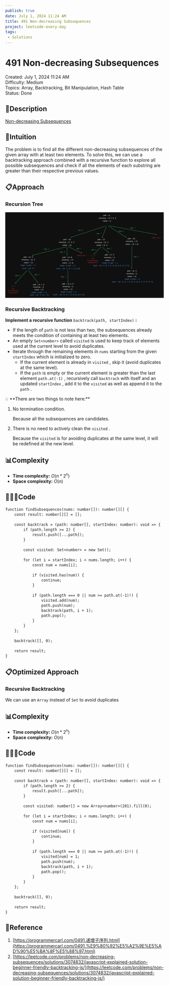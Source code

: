 ```yaml
---
publish: true
date: July 1, 2024 11:24 AM
title: 491 Non-decreasing Subsequences
project: leetcode-every-day
tags:
 - Solutions
---
```


# 491 Non-decreasing Subsequences

Created: July 1, 2024 11:24 AM<br>
Difficulty: Medium<br>
Topics: Array, Backtracking, Bit Manipulation, Hash Table<br>
Status: Done<br>

## 📖Description

[Non-decreasing Subsequences](https://leetcode.com/problems/non-decreasing-subsequences/description/)

## 🤔Intuition

The problem is to find all the different non-decreasing subsequences of the given array with at least two elements. To solve this, we can use a backtracking approach combined with a recursive function to explore all possible subsequences and check if all the elements of each substring are greater than their respective previous values.

## 📋Approach

### Recursion Tree

![NonDecreasingSubsequences](./images/491-Non-decreasing-Subsequences.png)

### **Recursive Backtracking**

**Implement a recursive function** `backtrack(path, startIndex)` **:**

- If the length of `path` is not less than two, the subsequences already meets the condition of containing at least two elements.
- An empty `Set<number>` called `visited` is used to keep track of elements used at the current level to avoid duplicates.
- Iterate through the remaining elements in `nums` starting from the given `startIndex` which is initialized to zero.
  - If the current element is already in `visited` , skip it (avoid duplicates at the same level).
  - If the `path` is empty or the current element is greater than the last element `path.at(-1)` , recursively call `backtrack` with itself and an updated `startIndex` , add it to the `visited` as well as append it to the `path` .

<aside>
💡 **There are two things to note here:**

1. No termination condition.

    Because all the subsequences are candidates.

2. There is no need to actively clean the `visited` .

    Because the `visited` is for avoiding duplicates at the same level, it will be redefined at the new level.

</aside>

## 📊Complexity

- **Time complexity:** $O(n * 2^n)$
- **Space complexity:** $O(n)$

## 🧑🏻‍💻Code

```tsx
function findSubsequences(nums: number[]): number[][] {
    const result: number[][] = [];

    const backtrack = (path: number[], startIndex: number): void => {
        if (path.length >= 2) {
            result.push([...path]);
        }

        const visited: Set<number> = new Set();

        for (let i = startIndex; i < nums.length; i++) {
            const num = nums[i];

            if (visited.has(num)) {
                continue;
            }

            if (path.length === 0 || num >= path.at(-1)!) {
                visited.add(num);
                path.push(num);
                backtrack(path, i + 1);
                path.pop();
            }
        }
    };

    backtrack([], 0);

    return result;
}
```

## 📋Optimized Approach

### **Recursive Backtracking**

We can use an `Array` instead of `Set` to avoid duplicates

## 📊Complexity

- **Time complexity:** $O(n * 2^n)$
- **Space complexity:** $O(n)$

## 🧑🏻‍💻Code

```tsx
function findSubsequences(nums: number[]): number[][] {
    const result: number[][] = [];

    const backtrack = (path: number[], startIndex: number): void => {
        if (path.length >= 2) {
            result.push([...path]);
        }

        const visited: number[] = new Array<number>(201).fill(0);

        for (let i = startIndex; i < nums.length; i++) {
            const num = nums[i];

            if (visited[num]) {
                continue;
            }

            if (path.length === 0 || num >= path.at(-1)!) {
                visited[num] = 1;
                path.push(num);
                backtrack(path, i + 1);
                path.pop();
            }
        }
    };

    backtrack([], 0);

    return result;
}
```
## 🔖Reference

1. [https://programmercarl.com/0491.递增子序列.html](https://programmercarl.com/0491.%E9%80%92%E5%A2%9E%E5%AD%90%E5%BA%8F%E5%88%97.html)
2. [https://leetcode.com/problems/non-decreasing-subsequences/solutions/3074832/javascript-explained-solution-beginner-friendly-backtracking-js/](https://leetcode.com/problems/non-decreasing-subsequences/solutions/3074832/javascript-explained-solution-beginner-friendly-backtracking-js/)

